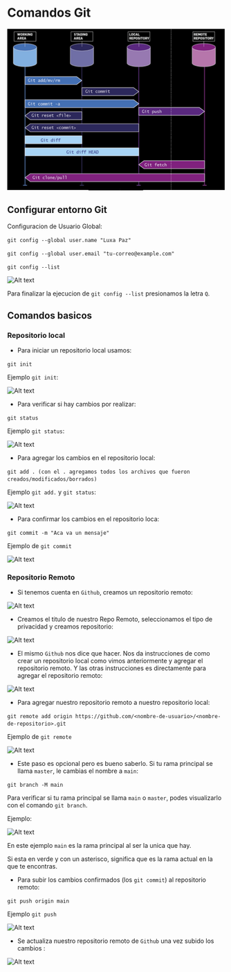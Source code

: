 # Comandos Git

![Alt text](./repo-local/image-5.png)

## Configurar entorno Git

Configuracion de Usuario Global:

```git config --global user.name "Luxa Paz"```

```git config --global user.email "tu-correo@example.com"```

```git config --list```

![Alt text](./repo-local/image.png)

Para finalizar la ejecucion de `git config --list` presionamos la letra `Q`.

## Comandos basicos

### Repositorio local

- Para iniciar un repositorio local usamos:

```git init```

Ejemplo `git init`:

![Alt text](./repo-local/image-1.png)

- Para verificar si hay cambios por realizar:

```git status```

Ejemplo `git status`:

![Alt text](./repo-local/image-2.png)

- Para agregar los cambios en el repositorio local:

```git add . (con el . agregamos todos los archivos que fueron creados/modificados/borrados)```

Ejemplo `git add.` y `git status`:

![Alt text](./repo-local/image-3.png)

- Para confirmar los cambios en el repositorio loca:

```git commit -m "Aca va un mensaje"```

Ejemplo de `git commit`

![Alt text](./repo-local/image-4.png)

### Repositorio Remoto

- Si tenemos cuenta en `Github`, creamos un repositorio remoto:

![Alt text](image.png)

- Creamos el titulo de nuestro Repo Remoto, seleccionamos el tipo de privacidad y creamos repositorio:

![Alt text](image-1.png)

- El mismo `Github` nos dice que hacer. Nos da instrucciones de como crear un repositorio local como vimos anteriormente y agregar el repositorio remoto. Y las otras instrucciones es directamente para agregar el repositorio remoto:

![Alt text](image-2.png)

- Para agregar nuestro repositorio remoto a nuestro repositorio local:

```git remote add origin https://github.com/<nombre-de-usuario>/<nombre-de-repositorio>.git```

Ejemplo de `git remote`

![Alt text](image-3.png)

- Este paso es opcional pero es bueno saberlo. Si tu rama principal se llama `master`, le cambias el nombre a `main`:

```git branch -M main```

Para verificar si tu rama principal se llama `main` o `master`, podes visualizarlo con el comando `git branch`.

Ejemplo:

![Alt text](image-4.png)

En este ejemplo `main` es la rama principal al ser la unica que hay.

Si esta en verde y con un asterisco, significa que es la rama actual en la que te encontras.

- Para subir los cambios confirmados (los `git commit`) al repositorio remoto:

```git push origin main```

Ejemplo `git push`

![Alt text](image-5.png)

- Se actualiza nuestro repositorio remoto de `Github` una vez subido los cambios :

![Alt text](image.png)
